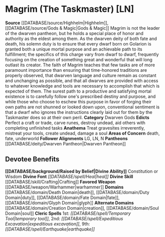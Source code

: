 ﻿---
ability:
- Constitution
- Wisdom
ability_boost:
- Constitution
- Wisdom
alignment: LN
deity:
- '[[DATABASE/deity/Magrim|Magrim]]'
- '[[DATABASE/deity/Dwarven Pantheon|DwarvenPantheon]]'
deity_category: Dwarven Gods
divine_font: Heal
domain:
- '[[DATABASE/domain/Creation Domain|Creation]]'
- '[[DATABASE/domain/Death Domain|Death]]'
- '[[DATABASE/domain/Duty Domain|Duty]]'
- '[[DATABASE/domain/Fate Domain|Fate]]'
- '[[DATABASE/domain/Glyph Domain|Glyph]]'
- '[[DATABASE/domain/Soul Domain|Soul]]'
favored_weapon: '[[DATABASE/weapon/Warhammer|Warhammer]]'
follower_alignment:
- LG
- LN
- N
id: '90'
name: Magrim
rarity: Common
rus_type_level: null
skill:
- '[[DATABASE/skill/Crafting|Crafting]]'
source: '[[DATABASE/source/Highhelm|Highhelm]]'
trait: null
type: Deity

---
# Magrim (The Taskmaster) [LN]

**Source** [[DATABASE/source/Highhelm|Highhelm]], [[DATABASE/source/Gods & Magic|Gods & Magic]] 
Magrim is not the leader of the dwarven pantheon, but he holds a special place of honor and authority as the eldest among them. As the dwarven deity of both fate and death, his solemn duty is to ensure that every dwarf born on Golarion is granted both a unique mortal purpose and an achievable path to its fulfillment; the specifics of this charge vary from dwarf to dwarf, frequently focusing on the creation of something great and wonderful that will long outlast its creator. The faith of Magrim teaches that few tasks are of more paramount importance than ensuring that time-honored traditions are properly observed, that dwarven language and culture remain as constant and unchanging as possible, and that all dwarves are provided with access to whatever knowledge and tools are necessary to accomplish that which is expected of them. The surest path to a productive and satisfying mortal existence is to carefully follow one's prescribed destiny and purpose, and while those who choose to eschew this purpose in favor of forging their own paths are not shunned or looked down upon, conventional sentiment is that a dwarf who ignores the instructions clearly laid out for them by the Taskmaster does so at their own peril.
**Category** Dwarven Gods
**Edicts** Perfect a craft or trade, carve runes, destroy undead, aid others with completing unfinished tasks
**Anathema** Treat gravesites irreverently, mistreat your tools, create undead, damage a soul
**Areas of Concern** death, fate, underworld
**Follower Alignments** LG, LN, N
**Pantheons** [[DATABASE/deity/Dwarven Pantheon|Dwarven Pantheon]]

## Devotee Benefits

**[[DATABASE/background/Raised by Belief|Divine Ability]]** Constitution or Wisdom
**Divine Font** _[[DATABASE/spell/Heal|heal]]_
**Divine Skill** [[DATABASE/skill/Crafting|Crafting]]
**Favored Weapon** [[DATABASE/weapon/Warhammer|warhammer]]
**Domains** [[DATABASE/domain/Death Domain|death]], [[DATABASE/domain/Duty Domain|duty]], [[DATABASE/domain/Fate Domain|fate]], [[DATABASE/domain/Glyph Domain|glyph]]
**Alternate Domains** [[DATABASE/domain/Creation Domain|creation]], [[DATABASE/domain/Soul Domain|soul]]
**Cleric Spells** 1st: _[[DATABASE/spell/Temporary Tool|temporary tool]]_, 2nd: _[[DATABASE/spell/Expeditious Excavation|expeditious excavation]]_, 9th: _[[DATABASE/spell/Earthquake|earthquake]]_